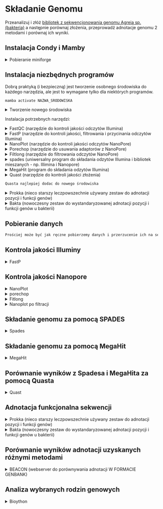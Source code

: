# Składanie Genomu

Przeanalizuj i złóż [bibliotek z sekwencjonowania genomu Agreia sp. (bakteria)](https://www.ebi.ac.uk/ena/browser/view/PRJEB40363) a następnie porównaj złożenia, przeprowadź adnotacje genomu 2 metodami i porównaj ich wyniki. 

##  Instalacja Condy i Mamby
<details>

<summary>Pobieranie miniforge</summary>

```bash
wget https://github.com/conda-forge/miniforge/releases/download/24.9.2-0/Mambaforge-24.9.2-0-Linux-x86_64.sh
```

```bash
chmod +x Mambaforge-24.9.2-0-Linux-x86_64.sh
```

```bash
./Mambaforge-24.9.2-0-Linux-x86_64.sh
```

```bash
conda config --add channels bioconda
```
  
</details>


## Instalacja niezbędnych programów

Dobrą praktyką (i bezpieczną) jest tworzenie osobnego środowiska do każdego narzędzia, ale jest to wymagane tylko dla niektórych programów.

```bash
mamba activate NAZWA_SRODOWISKA
```

<details>
<summary> Tworzenie nowego środowiska </summary>

```bash
mamba create -n env_name
```
</details>

Instalacja potrzebnych narzędzi:

<details>
<summary>FastQC (narzędzie do kontroli jakości odczytów Illumina)</summary>
  
```bash
mamba install bioconda::fastqc
```
</details>

<details>
<summary>FastP (narzędzie do kontroli jakości, filtrowania i przycinania odczytów Illumina)</summary>
  
```bash
mamba install bioconda::fastp
```
</details>

<details>
<summary>NanoPlot (narzędzie do kontroli jakości odczytów NanoPore)</summary>
  
```bash
mamba install bioconda::nanoplot
```
</details>

<details>
<summary>Porechop (narzędzie do usuwania adaptorów z NanoPore)</summary>
  
```bash
mamba install bioconda::porechop
```
</details>

<details>
<summary>Filtlong (narzędzie do filtrowania odczytów NanoPore)</summary>
  
```bash
mamba install bioconda::filtlong
```
</details>

<details>
<summary>spades (uniwersalny program do składania odzytów Illumina i bibliotek mieszanych - np. Illimina i Nanopore)</summary>
  
```bash
mamba install bioconda::spades
```
</details>

<details>
<summary>MegaHit (program do składania odzytów Illumina)</summary>
  
```bash
mamba install bioconda::megahit
```
</details>

<details>
<summary>Quast (narzędzie do kontroli jakości złożenia)</summary>
  
```bash
mamba install bioconda::quast
```
</details>

```txt
Quasta najlepiej dodac do nowego środowiska
```

<details>
<summary>Prokka (nieco starszy leczpowszechnie używany zestaw do adnotacji pozycji i funkcji genów)</summary>
  
```bash
mamba install bioconda::prokka
prokka --setupdb
lub (wykorzystaj istniejące instalacje na serwerach Galaxy podanych poniżej)
```
</details>

<details>
<summary>Bakta (nowoczesny zestaw do wystandaryzowanej adnotacji pozycji i funkcji genów u bakterii)</summary>
  
```bash
mamba install bioconda::bakta
bakta_db download --output bakta_db --type full
lub (wykorzystaj istniejące instalacje na serwerach Galaxy podanych poniżej)
```
</details>


## Pobieranie danych
```txt
Prościej może być jak ręczne pobierzemy danych i przerzucenie ich na serwer za pomocą WinSCP
```
## Kontrola jakości Illuminy



<details>
<summary>FastP</summary>
  
```bash
fastp -i PLIK_DO_ANALIZY_1.fastq.gz -I PLIK_DO_ANALIZY_2.fastq.gz -o output_1_trimmed.fastq.gz -O output_2_trimmed.fastq.gz --cut_front --cut_tail --cut_window_size 4 --cut_mean_quality 30 --length_required 50
```
</details>



## Kontrola jakości Nanopore

<details>
<summary>NanoPlot</summary>
  
```bash
NanoPlot -t 5 --N50 --fastq PLIK_DO_ANALIZY.fastq.gz -o prefilter_nanoplot
```
</details>

<details>
<summary>porechop</summary>
  
```bash
porechop -t 5 -i PLIK_DO_ANALIZY.fastq.gz -o prefiltered_nanopore.fastq
```
</details>

<details>
<summary>Fitlong</summary>
  
```bash
filtlong --min_mean_q 90 --min_length 1000 prefiltered_nanopore.fastq > filtered_nanopore.fastq
```
</details>

<details>
<summary>Nanoplot po filtracji</summary>
  
```bash
NanoPlot -t 5 --N50 --fastq filtered_nanopore.fastq -o postfilter_nanoplot
```
</details>


## Składanie genomu za pomocą SPADES


<details>
<summary>Spades</summary>
  
```bash
spades.py -t 5 --cov-cutoff auto --pe1-1 PLIK_DO_ANALIZY_illumina_trimmed_1.fastq.gz --pe1-2 PLIK_DO_ANALIZY_illumina_trimmed_2.fastq.gz --nanopore PLIK_DO_ANALIZY_filtered_nanopore.fastq -o spades_assembly
```
</details>

## Składanie genomu za pomocą MegaHit

<details>
<summary>MegaHit</summary>
  
```bash
megahit -1 PLIK_DO_ANALIZY_illumina_trimmed_1.fastq.gz -2 PLIK_DO_ANALIZY_illumina_trimmed_2.fastq.gz -o megahit_output -t 5 -m 0.5
```
</details>

## Porównanie wyników z Spadesa i MegaHita za pomocą Quasta

<details>
<summary>Quast</summary>
  
```bash
quast ./spades_assembly/scaffolds.fasta ./megahit_output/final.contigs.fa -o quast_comparision
```
</details>


## Adnotacja funkcjonalna sekwencji

<details>
<summary>Prokka (nieco starszy leczpowszechnie używany zestaw do adnotacji pozycji i funkcji genów)</summary>
  
```bash
prokka --outdir prokka_output --prefix assembly --genus YourGenusName --kingdom Bacteria assembly.fna --addgenes
```
lub https://usegalaxy.eu / https://usegalaxy.org / https://usegalaxy.org.au
</details>

<details>
<summary>Bakta (nowoczesny zestaw do wystandaryzowanej adnotacji pozycji i funkcji genów u bakterii)</summary>
  
```bash
bakta annotate --outdir bakta_output --prefix assembly assembly.fna
```
lub https://usegalaxy.eu / https://usegalaxy.org / https://usegalaxy.org.au
</details>

## Porównanie wyników adnotacji uzyskanych różnymi metodami

<details>
<summary>BEACON (webserver do porównywania adnotacji W FORMACIE GENBANK)</summary>
https://www.cbrc.kaust.edu.sa/BEACON
</details>

## Analiza wybranych rodzin genowych

<details>
<summary>Bioython</summary>
Samodzielnie napisz skrypt, który wyodrębni z genomu geny kodujące polimerazy RNA i DNA (np korzystając z biblioteki SeqIO pakietu biopython).
</details>
